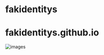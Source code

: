 # fakidentitys
# fakidentitys.github.io
![images](https://github.com/user-attachments/assets/712ab468-7fdb-444a-9b4f-c5c5661cac71)
